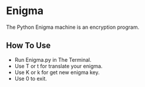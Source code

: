 # Enigma

The Python Enigma machine is an encryption program. 
## How To Use
- Run Enigma.py in The Terminal.
- Use T or t for translate your enigma. 
- Use K or k for get new enigma key. 
- Use 0 to exit. 

